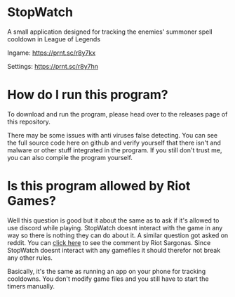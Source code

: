 # StopWatch
A small application designed for tracking the enemies' summoner spell cooldown in League of Legends

Ingame: https://prnt.sc/r8y7kx

Settings: https://prnt.sc/r8y7hn

# How do I run this program?

To download and run the program, please head over to the releases page of this repository.

There may be some issues with anti viruses false detecting. You can see the full source code here on github and verify yourself that there isn't and malware or other stuff integrated in the program.
If you still don't trust me, you can also compile the program yourself.

# Is this program allowed by Riot Games?

Well this question is good but it about the same as to ask if it's allowed to use discord while playing. StopWatch doesnt interact with the game in any way so there is nothing they can do about it. A similar question got asked on reddit. You can [click here](https://www.reddit.com/r/leagueoflegends/comments/4c78hh/i_wrote_a_legal_program_to_track_summoner_spells/d1g2dcu/) to see the comment by Riot Sargonas.
Since StopWatch doesnt interact with any gamefiles it should therefor not break any other rules.

Basically, it's the same as running an app on your phone for tracking cooldowns. You don't modify game files and you still have to start the timers manually.
    
 
